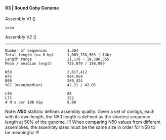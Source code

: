 #### 03 | Round Goby Genome

Assembly V1 ()

```HPC
soon
```


Assembly V2 ()

---
```
Number of sequences         1,364        
Total length (>= 0 bp)      1,003,738,563 (~1Gb)
Length range                21,178 - 19,396,355
Mean / meadian length       735,879 / 198,099

N50                         2,817,412
N75                         904,059
N90                         269,424
%GC (mean/median)           42.21 / 42.05      

L50                         88          
L75                         252         
# N's per 100 kbp           0.00 
```

Note:
***N50*** statistic defines assembly quality. Given a set of contigs, each with its own length, the N50 length is defined as the shortest sequence length at 50% of the genome. !!! When comparing N50 values from different assemblies, the assembly sizes must be the same size in order for N50 to be meaningful !!!
